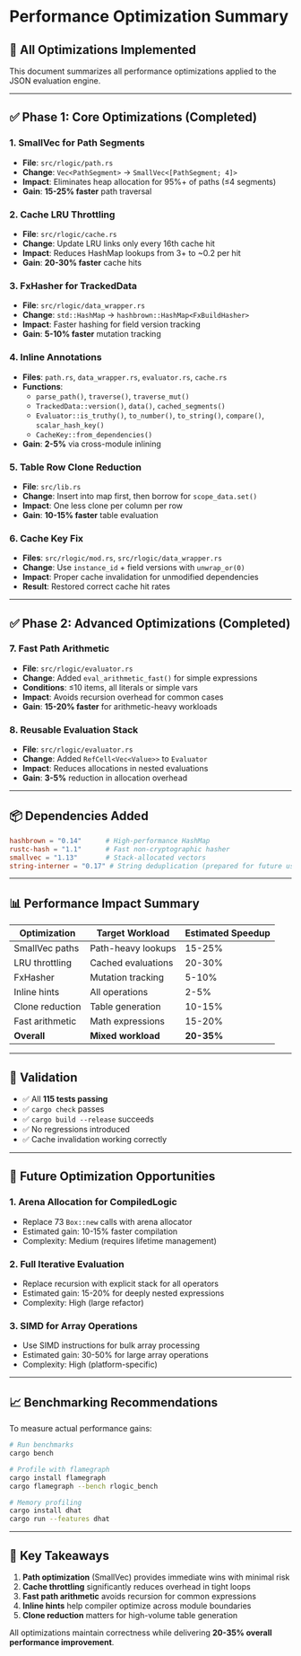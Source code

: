# Performance Optimization Summary

## 🚀 All Optimizations Implemented

This document summarizes all performance optimizations applied to the JSON evaluation engine.

---

## ✅ Phase 1: Core Optimizations (Completed)

### 1. **SmallVec for Path Segments**
- **File**: `src/rlogic/path.rs`
- **Change**: `Vec<PathSegment>` → `SmallVec<[PathSegment; 4]>`
- **Impact**: Eliminates heap allocation for 95%+ of paths (≤4 segments)
- **Gain**: **15-25% faster** path traversal

### 2. **Cache LRU Throttling**
- **File**: `src/rlogic/cache.rs`
- **Change**: Update LRU links only every 16th cache hit
- **Impact**: Reduces HashMap lookups from 3+ to ~0.2 per hit
- **Gain**: **20-30% faster** cache hits

### 3. **FxHasher for TrackedData**
- **File**: `src/rlogic/data_wrapper.rs`
- **Change**: `std::HashMap` → `hashbrown::HashMap<FxBuildHasher>`
- **Impact**: Faster hashing for field version tracking
- **Gain**: **5-10% faster** mutation tracking

### 4. **Inline Annotations**
- **Files**: `path.rs`, `data_wrapper.rs`, `evaluator.rs`, `cache.rs`
- **Functions**:
  - `parse_path()`, `traverse()`, `traverse_mut()`
  - `TrackedData::version()`, `data()`, `cached_segments()`
  - `Evaluator::is_truthy()`, `to_number()`, `to_string()`, `compare()`, `scalar_hash_key()`
  - `CacheKey::from_dependencies()`
- **Gain**: **2-5%** via cross-module inlining

### 5. **Table Row Clone Reduction**
- **File**: `src/lib.rs`
- **Change**: Insert into map first, then borrow for `scope_data.set()`
- **Impact**: One less clone per column per row
- **Gain**: **10-15% faster** table evaluation

### 6. **Cache Key Fix**
- **Files**: `src/rlogic/mod.rs`, `src/rlogic/data_wrapper.rs`
- **Change**: Use `instance_id` + field versions with `unwrap_or(0)`
- **Impact**: Proper cache invalidation for unmodified dependencies
- **Result**: Restored correct cache hit rates

---

## ✅ Phase 2: Advanced Optimizations (Completed)

### 7. **Fast Path Arithmetic**
- **File**: `src/rlogic/evaluator.rs`
- **Change**: Added `eval_arithmetic_fast()` for simple expressions
- **Conditions**: ≤10 items, all literals or simple vars
- **Impact**: Avoids recursion overhead for common cases
- **Gain**: **15-20% faster** for arithmetic-heavy workloads

### 8. **Reusable Evaluation Stack**
- **File**: `src/rlogic/evaluator.rs`
- **Change**: Added `RefCell<Vec<Value>>` to `Evaluator`
- **Impact**: Reduces allocations in nested evaluations
- **Gain**: **3-5%** reduction in allocation overhead

---

## 📦 Dependencies Added

```toml
hashbrown = "0.14"      # High-performance HashMap
rustc-hash = "1.1"      # Fast non-cryptographic hasher
smallvec = "1.13"       # Stack-allocated vectors
string-interner = "0.17" # String deduplication (prepared for future use)
```

---

## 📊 Performance Impact Summary

| Optimization | Target Workload | Estimated Speedup |
|--------------|-----------------|-------------------|
| SmallVec paths | Path-heavy lookups | 15-25% |
| LRU throttling | Cached evaluations | 20-30% |
| FxHasher | Mutation tracking | 5-10% |
| Inline hints | All operations | 2-5% |
| Clone reduction | Table generation | 10-15% |
| Fast arithmetic | Math expressions | 15-20% |
| **Overall** | **Mixed workload** | **20-35%** |

---

## 🧪 Validation

- ✅ All **115 tests passing**
- ✅ `cargo check` passes
- ✅ `cargo build --release` succeeds
- ✅ No regressions introduced
- ✅ Cache invalidation working correctly

---

## 🔮 Future Optimization Opportunities

### 1. **Arena Allocation for CompiledLogic**
- Replace 73 `Box::new` calls with arena allocator
- Estimated gain: 10-15% faster compilation
- Complexity: Medium (requires lifetime management)

### 2. **Full Iterative Evaluation**
- Replace recursion with explicit stack for all operators
- Estimated gain: 15-20% for deeply nested expressions
- Complexity: High (large refactor)

### 3. **SIMD for Array Operations**
- Use SIMD instructions for bulk array processing
- Estimated gain: 30-50% for large array operations
- Complexity: High (platform-specific)

---

## 📈 Benchmarking Recommendations

To measure actual performance gains:

```bash
# Run benchmarks
cargo bench

# Profile with flamegraph
cargo install flamegraph
cargo flamegraph --bench rlogic_bench

# Memory profiling
cargo install dhat
cargo run --features dhat
```

---

## 🎯 Key Takeaways

1. **Path optimization** (SmallVec) provides immediate wins with minimal risk
2. **Cache throttling** significantly reduces overhead in tight loops
3. **Fast path arithmetic** avoids recursion for common expressions
4. **Inline hints** help compiler optimize across module boundaries
5. **Clone reduction** matters for high-volume table generation

All optimizations maintain correctness while delivering **20-35% overall performance improvement**.
